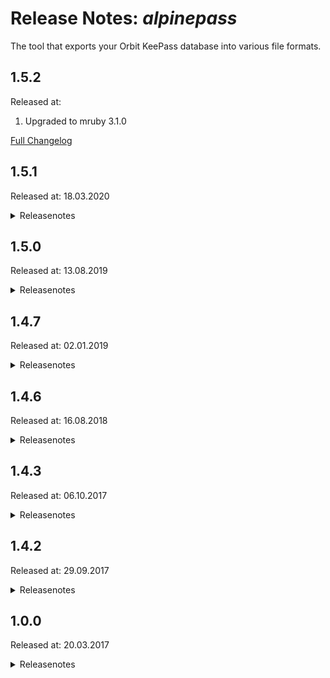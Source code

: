# Release Notes: _alpinepass_

The tool that exports your Orbit KeePass database into various file formats.

## 1.5.2

Released at:

1. Upgraded to mruby 3.1.0

[Full Changelog](https://github.com/katzer/alpinepass/compare/1.5.1...master)

## 1.5.1

Released at: 18.03.2020

<details><summary>Releasenotes</summary>
<p>

1. Compiled binary for OSX build with MacOSX10.15 SDK

2. Upgraded to mruby 2.1.0

</p>

[Full Changelog](https://github.com/katzer/alpinepass/compare/1.5.0...1.5.1)
</details>

## 1.5.0

Released at: 13.08.2019

<details><summary>Releasenotes</summary>
<p>

1. Compiled with `MRB_WITHOUT_FLOAT`

2. Compiled binary for OSX build with MacOSX10.13 SDK (Darwin17)

3. Upgraded to mruby 2.0.1

</p>

[Full Changelog](https://github.com/katzer/alpinepass/compare/1.4.7...1.5.0)
</details>

## 1.4.7

Released at: 02.01.2019

<details><summary>Releasenotes</summary>
<p>

1. Print errors and warning to SDTOUT with colors.

2. Handle unknown types as generic instead of invalid.

3. Dropped compatibility with orbit v1.4.6 due to breaking changes in _fifa_.

4. Removed LVAR section for non test builds.

5. Upgraded to mruby 2.0.0

</p>

[Full Changelog](https://github.com/katzer/alpinepass/compare/1.4.6...1.4.7)
</details>

## 1.4.6

Released at: 16.08.2018

<details><summary>Releasenotes</summary>
<p>

Tool has been fully reworked.

    $ alpinepass -h

    Usage: alpinepass [options...] -i input_file [-o output_file] matchers...
    Options:
    -i, --input     Path to the input file
    -o, --output    Path to the output file
    -f, --format    Format of the output file
                    Defaults to: fifa
    -c, --check     Check the content of the input file
    -p, --pretty    Pretty print output
    -s, --secrets   Export secrets like passwords
    -h, --help      This help text
    -v, --version   Show version number

Transform the _KeePass_ file by using the `$ORBIT_HOME/config/orbit.xsl` stylesheet:

    KPScript -c:Export "%ORBIT_HOME%\config\orbit.kdbx" -pw:MyPw -Format:"Transform using XSL Stylesheet" -XslFile:"%ORBIT_HOME%\config\orbit.xsl" -OutFile:"%ORBIT_HOME%\config\orbit.export"

Then convert the exported data into a valid knowledge database for _fifa_:

    $ alpinepass -i keepass.export -f fifa -o orbit.json

To create a knowledge database for _fifa_ containing production databases only:

    $ alpinepass -i keepass.export -f fifa -o orbit.json type=db@env=prod

See [here](https://keepass.info/help/v2_dev/scr_sc_index.html#export) for how to use KPScript with single command operations to perform simple database operations. Of course you can also use the GUI to perform the export.

</p>

[Full Changelog](https://github.com/katzer/alpinepass/compare/1.4.3...1.4.6)
</details>

## 1.4.3

Released at: 06.10.2017

<details><summary>Releasenotes</summary>
<p>

1. Support multiple users for each system configuration.

2. Improve error messages, do not show the help text when an error occurs.

</p>

[Full Changelog](https://github.com/katzer/alpinepass/compare/567d876072c20ade96c2de50de5c58707658311e...0224af8cbe1869f2bf9151e62ea75f827570fc04)
</details>

## 1.4.2

Released at: 29.09.2017

<details><summary>Releasenotes</summary>
<p>

1. Adjust the release script.

2. Introduce the "tool" configuration type.

3. Improved error messages. When an error occurs an error message is shown which indicates the error reason followed by the help text.

4. Add the "--debug" flag which prints the stacktrace when an error occurs. No help text is shown.

5. New filter logic:
    * "Exact" filters "key=value" match when the key's content matches exactly the filter value. "Earth" matches "Earth" but not "Earths".
    * "Contains" filters "key:value" match then the filter value is contained anywhere in the key's content. "Bar" matches "FooBar" and "BarFoo" but not "BazFoo".

</p>

[Full Changelog](https://github.com/katzer/alpinepass/compare/0224af8cbe1869f2bf9151e62ea75f827570fc04...3051f84b40aecbb59355c22fd4dd7a79c6833c51)
</details>

## 1.0.0

Released at: 20.03.2017

<details><summary>Releasenotes</summary>
<p>

1. Basic functionality. Read "input.yml" and write "output.json".
    ```
    $ ls
    input.yml
    $ alpinepass
    $ ls
    input.yml output.json
    ```

2. New "input" flag for specifying the input file.
    ```
    $ alpinepass -i /path/to/input.yml
    ```

3. New "output" flag for specifying the output file.
    ```
    $ alpinepass -o /path/to/output.json
    ```

4. New "display" flag for previewing the output in the console. An output file will not be written.
    ```
    $ alpinepass -d
    [{"id": "B01.prod.server.PROD-App","title": "PROD App","location": "B01","environment": "prod","user": "prodUserB01"}]
    ```

5. New "readable" flag for formatting the output. It works with both output file and console output!
    ```
    $ alpinepass -r
    $ cat output.yml
    [
        {
            "id": "B01.prod.server.PROD-App",
            "title": "PROD App",
            "location": "B01",
            "environment": "prod",
            "user": "prodUserB01"
        }
    ]
    $ alpinepass -d -r
    [
        {
            "id": "B01.prod.server.PROD-App",
            "title": "PROD App",
            "location": "B01",
            "environment": "prod",
            "user": "prodUserB01"
        }
    ]
    ```

6. New "passwords" flag for including passwords in the output.
    ```
    $ alpinepass -d -p
    [
        {
            "id": "B01.prod.server.PROD-App",
            "title": "PROD App",
            "location": "B01",
            "environment": "prod",
            "user": "prodUserB01",
            "password": "prod_pw"
        }
    ]
    ```

7. New "filter" flag for filtering the input.
    ```
    $ alpinepass -d -p
    [
        {
            "id": "B01.prod.server.PROD-App",
            "title": "PROD App",
            "location": "B01",
            "environment": "prod",
            "user": "prodUserB01",
            "password": "prod_pw"
        },
        {
            "id": "D02.prod.server.PROD-App",
            "title": "PROD App",
            "location": "D02",
            "environment": "prod",
            "user": "prodUserD02",
            "password": "prod_pw"
        }
    ]
    $ alpinepass -d -p -f location:D02
    [
        {
            "id": "D02.prod.server.PROD-App",
            "title": "PROD App",
            "location": "D02",
            "environment": "prod",
            "user": "prodUserD02",
            "password": "prod_pw"
        }
    ]
    ```

8. Input verification checks that certain properties are present for the different configuration types.

9. New "skip" flag for disabling input verification.
    ```
    $ alpinepass -d -r -s
    [
        {
            "id": "B01.prod.server.PROD-App",
            "title": "PROD DB",
            "location": "B01",
            "environment": "prod",
            "user": "prodUserB01",
            "host": "prodDatabase.B01"
        }
    ]
    $ alpinepass -d -r
    The host "prodDatabase.B01" does not match the naming convention "[environment]Db.[location]".
    ```

</p>

[Full Changelog](https://github.com/katzer/alpinepass/compare/ebf72cfa34e40dc418ec45b42c9a902a1abe5a20...3051f84b40aecbb59355c22fd4dd7a79c6833c51)
</details>